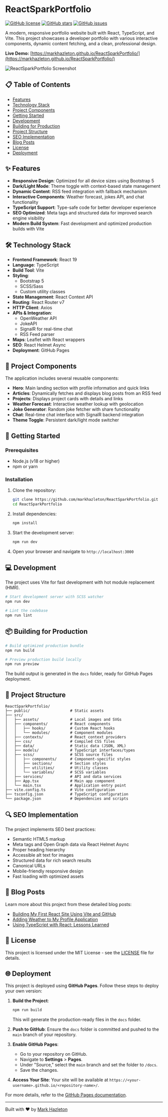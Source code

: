 # ReactSparkPortfolio

[![GitHub license](https://img.shields.io/github/license/markhazleton/ReactSparkPortfolio)](https://github.com/markhazleton/ReactSparkPortfolio/blob/main/LICENSE)
[![GitHub stars](https://img.shields.io/github/stars/markhazleton/ReactSparkPortfolio)](https://github.com/markhazleton/ReactSparkPortfolio/stargazers)
[![GitHub issues](https://img.shields.io/github/issues/markhazleton/ReactSparkPortfolio)](https://github.com/markhazleton/ReactSparkPortfolio/issues)

A modern, responsive portfolio website built with React, TypeScript, and Vite. This project showcases a developer portfolio with various interactive components, dynamic content fetching, and a clean, professional design.

**Live Demo:** [https://markhazleton.github.io/ReactSparkPortfolio/](https://markhazleton.github.io/ReactSparkPortfolio/)

![ReactSparkPortfolio Screenshot](public/assets/img/project-screenshot.jpg)

## 📋 Table of Contents

- [Features](#-features)
- [Technology Stack](#-technology-stack)
- [Project Components](#-project-components)
- [Getting Started](#-getting-started)
- [Development](#-development)
- [Building for Production](#-building-for-production)
- [Project Structure](#-project-structure)
- [SEO Implementation](#-seo-implementation)
- [Blog Posts](#-blog-posts)
- [License](#-license)
- [Deployment](#-deployment)

## ✨ Features

- **Responsive Design**: Optimized for all device sizes using Bootstrap 5
- **Dark/Light Mode**: Theme toggle with context-based state management
- **Dynamic Content**: RSS feed integration with fallback mechanism
- **Interactive Components**: Weather forecast, jokes API, and chat functionality
- **TypeScript Support**: Type-safe code for better developer experience
- **SEO Optimized**: Meta tags and structured data for improved search engine visibility
- **Modern Build System**: Fast development and optimized production builds with Vite

## 🛠️ Technology Stack

- **Frontend Framework**: React 19
- **Language**: TypeScript
- **Build Tool**: Vite
- **Styling**:
  - Bootstrap 5
  - SCSS/Sass
  - Custom utility classes
- **State Management**: React Context API
- **Routing**: React Router v7
- **HTTP Client**: Axios
- **APIs & Integration**:
  - OpenWeather API
  - JokeAPI
  - SignalR for real-time chat
  - RSS Feed parser
- **Maps**: Leaflet with React wrappers
- **SEO**: React Helmet Async
- **Deployment**: GitHub Pages

## 🧩 Project Components

The application includes several reusable components:

- **Hero**: Main landing section with profile information and quick links
- **Articles**: Dynamically fetches and displays blog posts from an RSS feed
- **Projects**: Displays project cards with details and links
- **Weather Forecast**: Interactive weather lookup with geolocation
- **Joke Generator**: Random joke fetcher with share functionality
- **Chat**: Real-time chat interface with SignalR backend integration
- **Theme Toggle**: Persistent dark/light mode switcher

## 🚀 Getting Started

### Prerequisites

- Node.js (v18 or higher)
- npm or yarn

### Installation

1. Clone the repository:

   ```bash
   git clone https://github.com/markhazleton/ReactSparkPortfolio.git
   cd ReactSparkPortfolio
   ```

2. Install dependencies:

   ```bash
   npm install
   ```

3. Start the development server:

   ```bash
   npm run dev
   ```

4. Open your browser and navigate to `http://localhost:3000`

## 💻 Development

The project uses Vite for fast development with hot module replacement (HMR).

```bash
# Start development server with SCSS watcher
npm run dev

# Lint the codebase
npm run lint
```

## 📦 Building for Production

```bash
# Build optimized production bundle
npm run build

# Preview production build locally
npm run preview
```

The build output is generated in the `docs` folder, ready for GitHub Pages deployment.

## 📁 Project Structure

```
ReactSparkPortfolio/
├── public/                  # Static assets
├── src/
│   ├── assets/              # Local images and SVGs
│   ├── components/          # React components
│   │   ├── hooks/           # Custom React hooks
│   │   └── modules/         # Component modules
│   ├── contexts/            # React context providers
│   ├── css/                 # Compiled CSS files
│   ├── data/                # Static data (JSON, XML)
│   ├── models/              # TypeScript interfaces/types
│   ├── scss/                # SCSS source files
│   │   ├── components/      # Component-specific styles
│   │   ├── sections/        # Section styles
│   │   ├── utilities/       # Utility classes
│   │   └── variables/       # SCSS variables
│   ├── services/            # API and data services
│   ├── App.tsx              # Main app component
│   └── main.tsx             # Application entry point
├── vite.config.ts           # Vite configuration
├── tsconfig.json            # TypeScript configuration
└── package.json             # Dependencies and scripts
```

## 🔍 SEO Implementation

The project implements SEO best practices:

- Semantic HTML5 markup
- Meta tags and Open Graph data via React Helmet Async
- Proper heading hierarchy
- Accessible alt text for images
- Structured data for rich search results
- Canonical URLs
- Mobile-friendly responsive design
- Fast loading with optimized assets

## 📝 Blog Posts

Learn more about this project from these detailed blog posts:

- [Building My First React Site Using Vite and GitHub](https://markhazleton.com/articles/building-my-first-react-site-using-vite.html)
- [Adding Weather to My Profile Application](https://markhazleton.com/articles/adding-weather-component-a-typescript-learning-journey.html)
- [Using TypeScript with React: Lessons Learned](https://markhazleton.com/articles/using-typescript-with-react-lessons-learned.html)

## 📄 License

This project is licensed under the MIT License - see the [LICENSE](LICENSE) file for details.

## 🌐 Deployment

This project is deployed using **GitHub Pages**. Follow these steps to deploy your own version:

1. **Build the Project**:

   ```bash
   npm run build
   ```

   This will generate the production-ready files in the `docs` folder.

2. **Push to GitHub**:
   Ensure the `docs` folder is committed and pushed to the `main` branch of your repository.

3. **Enable GitHub Pages**:
   - Go to your repository on GitHub.
   - Navigate to **Settings** > **Pages**.
   - Under "Source," select the `main` branch and set the folder to `/docs`.
   - Save the changes.

4. **Access Your Site**:
   Your site will be available at `https://<your-username>.github.io/<repository-name>/`.

For more details, refer to the [GitHub Pages documentation](https://docs.github.com/en/pages).

---

Built with ❤️ by [Mark Hazleton](https://markhazleton.com)
